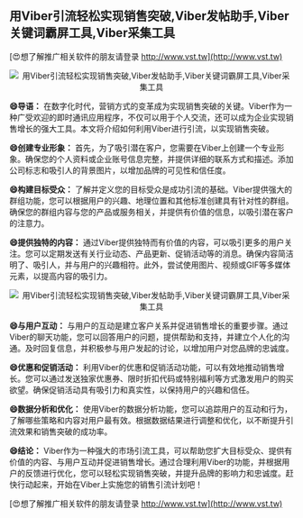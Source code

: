 ## **用Viber引流轻松实现销售突破,Viber发帖助手,Viber关键词霸屏工具,Viber采集工具**

[😍想了解推广相关软件的朋友请登录 http://www.vst.tw](http://www.vst.tw)

 <center><img src="https://vst.tw/MP4/tuiguang/png/5.png" alt="用Viber引流轻松实现销售突破,Viber发帖助手,Viber关键词霸屏工具,Viber采集工具"></center>

**😄导语：**
在数字化时代，营销方式的变革成为实现销售突破的关键。Viber作为一种广受欢迎的即时通讯应用程序，不仅可以用于个人交流，还可以成为企业实现销售增长的强大工具。本文将介绍如何利用Viber进行引流，以实现销售突破。

**😄创建专业形象：**
首先，为了吸引潜在客户，您需要在Viber上创建一个专业形象。确保您的个人资料或企业账号信息完整，并提供详细的联系方式和描述。添加公司标志和吸引人的背景图片，以增加品牌的可见性和信任度。

**😄构建目标受众：**
了解并定义您的目标受众是成功引流的基础。Viber提供强大的群组功能，您可以根据用户的兴趣、地理位置和其他标准创建具有针对性的群组。确保您的群组内容与您的产品或服务相关，并提供有价值的信息，以吸引潜在客户的注意力。

**😄提供独特的内容：**
通过Viber提供独特而有价值的内容，可以吸引更多的用户关注。您可以定期发送有关行业动态、产品更新、促销活动等的消息。确保内容简洁明了、吸引人，并与用户的兴趣相符。此外，尝试使用图片、视频或GIF等多媒体元素，以提高内容的吸引力。

 <center><img src="https://vst.tw/MP4/tuiguang/png/6.png" alt="用Viber引流轻松实现销售突破,Viber发帖助手,Viber关键词霸屏工具,Viber采集工具"></center>

**😄与用户互动：**
与用户的互动是建立客户关系并促进销售增长的重要步骤。通过Viber的聊天功能，您可以回答用户的问题，提供帮助和支持，并建立个人化的沟通。及时回复信息，并积极参与用户发起的讨论，以增加用户对您品牌的忠诚度。

**😄优惠和促销活动：**
利用Viber的优惠和促销活动功能，可以有效地推动销售增长。您可以通过发送独家优惠券、限时折扣代码或特别福利等方式激发用户的购买欲望。确保促销活动具有吸引力和真实性，以保持用户的兴趣和信任。

**😄数据分析和优化：**
使用Viber的数据分析功能，您可以追踪用户的互动和行为，了解哪些策略和内容对用户最有效。根据数据结果进行调整和优化，以不断提升引流效果和销售突破的成功率。

**😄结论：**
Viber作为一种强大的市场引流工具，可以帮助您扩大目标受众、提供有价值的内容、与用户互动并促进销售增长。通过合理利用Viber的功能，并根据用户的反馈进行优化，您可以轻松实现销售突破，并提升品牌的影响力和忠诚度。赶快行动起来，开始在Viber上实施您的销售引流计划吧！

[😍想了解推广相关软件的朋友请登录 http://www.vst.tw](http://www.vst.tw)



